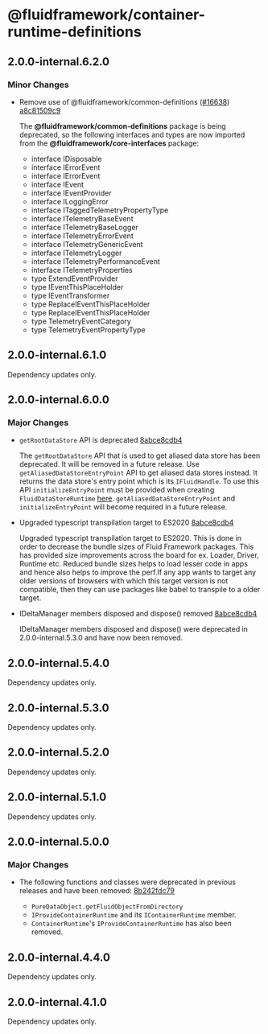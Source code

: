 # @fluidframework/container-runtime-definitions

## 2.0.0-internal.6.2.0

### Minor Changes

-   Remove use of @fluidframework/common-definitions ([#16638](https://github.com/microsoft/FluidFramework/issues/16638)) [a8c81509c9](https://github.com/microsoft/FluidFramework/commits/a8c81509c9bf09cfb2092ebcf7265205f9eb6dbf)

    The **@fluidframework/common-definitions** package is being deprecated, so the following interfaces and types are now
    imported from the **@fluidframework/core-interfaces** package:

    -   interface IDisposable
    -   interface IErrorEvent
    -   interface IErrorEvent
    -   interface IEvent
    -   interface IEventProvider
    -   interface ILoggingError
    -   interface ITaggedTelemetryPropertyType
    -   interface ITelemetryBaseEvent
    -   interface ITelemetryBaseLogger
    -   interface ITelemetryErrorEvent
    -   interface ITelemetryGenericEvent
    -   interface ITelemetryLogger
    -   interface ITelemetryPerformanceEvent
    -   interface ITelemetryProperties
    -   type ExtendEventProvider
    -   type IEventThisPlaceHolder
    -   type IEventTransformer
    -   type ReplaceIEventThisPlaceHolder
    -   type ReplaceIEventThisPlaceHolder
    -   type TelemetryEventCategory
    -   type TelemetryEventPropertyType

## 2.0.0-internal.6.1.0

Dependency updates only.

## 2.0.0-internal.6.0.0

### Major Changes

-   `getRootDataStore` API is deprecated [8abce8cdb4](https://github.com/microsoft/FluidFramework/commits/8abce8cdb4e2832fb6405fb44e393bef03d5648a)

    The `getRootDataStore` API that is used to get aliased data store has been deprecated. It will be removed in a future release.
    Use `getAliasedDataStoreEntryPoint` API to get aliased data stores instead. It returns the data store's entry point which is its `IFluidHandle`. To use this API `initializeEntryPoint` must be provided when creating `FluidDataStoreRuntime` [here](https://github.com/microsoft/FluidFramework/blob/main/packages/runtime/datastore/src/dataStoreRuntime.ts#L243). `getAliasedDataStoreEntryPoint` and `initializeEntryPoint` will become required in a future release.

-   Upgraded typescript transpilation target to ES2020 [8abce8cdb4](https://github.com/microsoft/FluidFramework/commits/8abce8cdb4e2832fb6405fb44e393bef03d5648a)

    Upgraded typescript transpilation target to ES2020. This is done in order to decrease the bundle sizes of Fluid Framework packages. This has provided size improvements across the board for ex. Loader, Driver, Runtime etc. Reduced bundle sizes helps to load lesser code in apps and hence also helps to improve the perf.If any app wants to target any older versions of browsers with which this target version is not compatible, then they can use packages like babel to transpile to a older target.

-   IDeltaManager members disposed and dispose() removed [8abce8cdb4](https://github.com/microsoft/FluidFramework/commits/8abce8cdb4e2832fb6405fb44e393bef03d5648a)

    IDeltaManager members disposed and dispose() were deprecated in 2.0.0-internal.5.3.0 and have now been removed.

## 2.0.0-internal.5.4.0

Dependency updates only.

## 2.0.0-internal.5.3.0

Dependency updates only.

## 2.0.0-internal.5.2.0

Dependency updates only.

## 2.0.0-internal.5.1.0

Dependency updates only.

## 2.0.0-internal.5.0.0

### Major Changes

-   The following functions and classes were deprecated in previous releases and have been removed: [8b242fdc79](https://github.com/microsoft/FluidFramework/commits/8b242fdc796714cf1da9ad3f90d02efb122af0c2)

    -   `PureDataObject.getFluidObjectFromDirectory`
    -   `IProvideContainerRuntime` and its `IContainerRuntime` member.
    -   `ContainerRuntime`'s `IProvideContainerRuntime` has also been removed.

## 2.0.0-internal.4.4.0

Dependency updates only.

## 2.0.0-internal.4.1.0

Dependency updates only.
